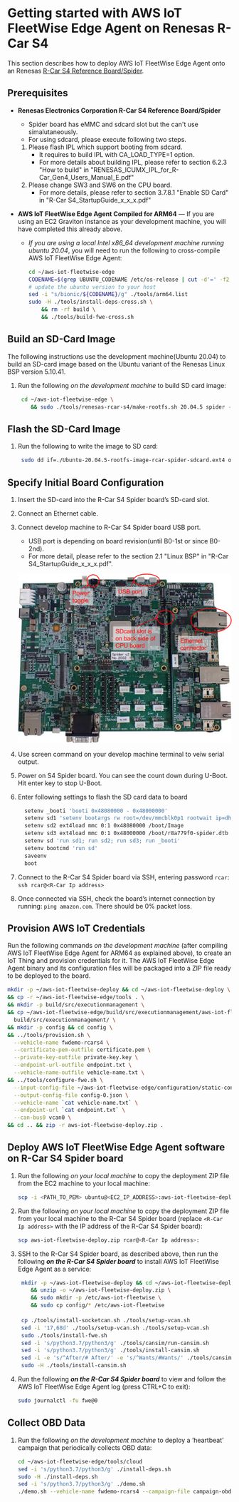 # Getting started with AWS IoT FleetWise Edge Agent on Renesas R-Car S4

This section describes how to deploy AWS IoT FleetWise Edge Agent onto an Renesas [R-Car S4 Reference Board/Spider](https://www.renesas.com/jp/en/products/automotive-products/automotive-system-chips-socs/rtp8a779f0askb0sp2s-r-car-s4-reference-boardspider).

## Prerequisites

- **Renesas Electronics Corporation R-Car S4 Reference Board/Spider**
  - Spider board has eMMC and sdcard slot but the can't use simalutaneously.
  - For using sdcard, please execute following two steps.
   1. Please flash IPL which support booting from sdcard.
      - It requires to build IPL with CA_LOAD_TYPE=1 option.
      - For more details about building IPL, please refer to section 6.2.3 "How to build" in "RENESAS_ICUMX_IPL_for_R-Car_Gen4_Users_Manual_E.pdf"
   1. Please change SW3 and SW6 on the CPU board.
      - For more details, please refer to section 3.7.8.1 "Enable SD Card" in "R-Car S4_StartupGuide_x_x_x.pdf"
- **AWS IoT FleetWise Edge Agent Compiled for ARM64**
  — If you are using an EC2 Graviton instance as your development machine, you will have completed this already above.

  - _If you are using a local Intel x86_64 development machine running ubuntu 20.04_, you will need to run the following to cross-compile AWS IoT FleetWise Edge Agent:

    ```bash
    cd ~/aws-iot-fleetwise-edge
    CODENAME=$(grep UBUNTU_CODENAME /etc/os-release | cut -d'=' -f2 )
    # update the ubuntu version to your host
    sed -i "s/bionic/${CODENAME}/g" ./tools/arm64.list
    sudo -H ./tools/install-deps-cross.sh \
        && rm -rf build \
        && ./tools/build-fwe-cross.sh
    ```

## Build an SD-Card Image

The following instructions use the development machine(Ubuntu 20.04) to build an SD-card image based on the Ubuntu variant of the Renesas Linux BSP version 5.10.41.

1. Run the following _on the development machine_ to build SD card image:

   ```bash
    cd ~/aws-iot-fleetwise-edge \
       && sudo ./tools/renesas-rcar-s4/make-rootfs.sh 20.04.5 spider -sd
   ```

## Flash the SD-Card Image

1. Run the following to write the image to SD card:

   ```bash
    sudo dd if=./Ubuntu-20.04.5-rootfs-image-rcar-spider-sdcard.ext4 of=/dev/sdc bs=1M status=progress
   ```

## Specify Initial Board Configuration

1. Insert the SD-card into the R-Car S4 Spider board’s SD-card slot.
1. Connect an Ethernet cable.
1. Connect develop machine to R-Car S4 Spider board USB port.
   - USB port is depending on board revision(until B0-1st or since B0-2nd).
   - For more detail, please refer to the section 2.1 "Linux BSP" in "R-Car S4_StartupGuide_x_x_x.pdf".

   ![](./images/rcar-s4-spider.png)

1. Use screen command on your develop machine terminal to veiw serial output.
1. Power on S4 Spider board. You can see the count down during U-Boot. Hit enter key to stop U-Boot.
1. Enter following settings to flash the SD card data to board

   ```bash
     setenv _booti 'booti 0x48080000 - 0x48000000'
     setenv sd1 'setenv bootargs rw root=/dev/mmcblk0p1 rootwait ip=dhcp maxcpus=1'
     setenv sd2 ext4load mmc 0:1 0x48080000 /boot/Image
     setenv sd3 ext4load mmc 0:1 0x48000000 /boot/r8a779f0-spider.dtb
     setenv sd 'run sd1; run sd2; run sd3; run _booti'
     setenv bootcmd 'run sd'
     saveenv
     boot
   ```

1. Connect to the R-Car S4 Spider board via SSH, entering password `rcar`:
   `ssh rcar@<R-Car Ip address>`
1. Once connected via SSH, check the board’s internet connection by running: `ping amazon.com`. There should be 0% packet loss.

## Provision AWS IoT Credentials

Run the following commands _on the development machine_ (after compiling AWS IoT FleetWise Edge Agent for ARM64 as explained above), to create an IoT Thing and provision credentials for it. The AWS IoT FleetWise Edge Agent binary and its configuration files will be packaged into a ZIP file ready to be deployed to the board.

```bash
mkdir -p ~/aws-iot-fleetwise-deploy && cd ~/aws-iot-fleetwise-deploy \
&& cp -r ~/aws-iot-fleetwise-edge/tools . \
&& mkdir -p build/src/executionmanagement \
&& cp ~/aws-iot-fleetwise-edge/build/src/executionmanagement/aws-iot-fleetwise-edge \
  build/src/executionmanagement/ \
&& mkdir -p config && cd config \
&& ../tools/provision.sh \
  --vehicle-name fwdemo-rcars4 \
  --certificate-pem-outfile certificate.pem \
  --private-key-outfile private-key.key \
  --endpoint-url-outfile endpoint.txt \
  --vehicle-name-outfile vehicle-name.txt \
&& ../tools/configure-fwe.sh \
  --input-config-file ~/aws-iot-fleetwise-edge/configuration/static-config.json \
  --output-config-file config-0.json \
  --vehicle-name `cat vehicle-name.txt` \
  --endpoint-url `cat endpoint.txt` \
  --can-bus0 vcan0 \
&& cd .. && zip -r aws-iot-fleetwise-deploy.zip .
```

## Deploy AWS IoT FleetWise Edge Agent software on R-Car S4 Spider board

1. Run the following _on your local machine_ to copy the deployment ZIP file from the EC2 machine to your local machine:

   ```bash
   scp -i <PATH_TO_PEM> ubuntu@<EC2_IP_ADDRESS>:aws-iot-fleetwise-deploy/aws-iot-fleetwise-deploy.zip .
   ```

1. Run the following _on your local machine_ to copy the deployment ZIP file from your local machine to the R-Car S4 Spider board (replace `<R-Car Ip address>` with the IP address of the R-Car S4 Spider board):

   ```bash
   scp aws-iot-fleetwise-deploy.zip rcar@<R-Car Ip address>:
   ```

1. SSH to the R-Car S4 Spider board, as described above, then run the following **_on the R-Car S4 Spider board_** to install AWS IoT FleetWise Edge Agent as a service:

   ```bash
    mkdir -p ~/aws-iot-fleetwise-deploy && cd ~/aws-iot-fleetwise-deploy \
       && unzip -o ~/aws-iot-fleetwise-deploy.zip \
       && sudo mkdir -p /etc/aws-iot-fleetwise \
       && sudo cp config/* /etc/aws-iot-fleetwise

    cp ./tools/install-socketcan.sh ./tools/setup-vcan.sh
    sed -i '17,68d' ./tools/setup-vcan.sh ./tools/setup-vcan.sh
    sudo ./tools/install-fwe.sh
    sed -i 's/python3.7/python3/g' ./tools/cansim/run-cansim.sh
    sed -i 's/python3.7/python3/g' ./tools/install-cansim.sh
    sed -i -e 's/^After/# After/' -e 's/^Wants/#Wants/' ./tools/cansim/cansim@.service
    sudo -H ./tools/install-cansim.sh
   ```

1. Run the following **_on the R-Car S4 Spider board_** to view and follow the AWS IoT FleetWise Edge Agent log (press CTRL+C to exit):

   ```bash
   sudo journalctl -fu fwe@0
   ```

## Collect OBD Data

1. Run the following _on the development machine_ to deploy a ‘heartbeat’ campaign that periodically collects OBD data:

   ```bash
   cd ~/aws-iot-fleetwise-edge/tools/cloud
   sed -i 's/python3.7/python3/g' ./install-deps.sh
   sudo -H ./install-deps.sh
   sed -i 's/python3.7/python3/g' ./demo.sh
   ./demo.sh --vehicle-name fwdemo-rcars4 --campaign-file campaign-obd-heartbeat.json
   ```
